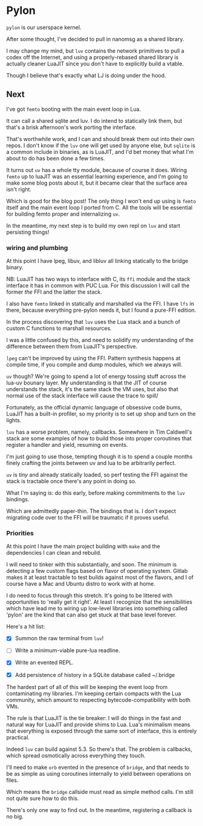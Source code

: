 # Pylon


``pylon`` is our userspace kernel.


After some thought, I've decided to pull in nanomsg as a shared library.


I may change my mind, but ``luv`` contains the network primitives to pull a
codex off the Internet, and using a properly-rebased shared library is
actually cleaner LuaJIT since you don't have to explicitly build a vtable.


Though I believe that's exactly what LJ is doing under the hood.


## Next

I've got ``femto`` booting with the main event loop in Lua.


It can call a shared sqlite and luv.  I do intend to statically link them,
but that's a brisk afternoon's work porting the interface.


That's worthwhile work, and I can and should break them out into their own
repos.  I don't know if the ``luv`` one will get used by anyone else, but
``sqlite`` is a common include in binaries, as is LuaJIT, and I'd bet money
that what I'm about to do has been done a few times.


It turns out ``uv`` has a whole tty module, because of course it does.  Wiring
``femto`` up to luaJIT was an essential learning experience, and I'm going to
make some blog posts about it, but it became clear that the surface area isn't
right.


Which is good for the blog post!  The only thing I won't end up using is
``femto`` itself and the main event loop I ported from C.  All the tools will
be essential for building femto proper and internalizing ``uv``.


In the meantime, my next step is to build my own repl on ``luv`` and start
persisting things!


### wiring and plumbing

At this point I have lpeg, libuv, and libluv all linking statically to the
bridge binary.


NB: LuaJIT has two ways to interface with C, its ``ffi`` module and the stack
interface it has in common with PUC Lua.  For this discussion I will call the
former _the_ FFI and the latter the stack.


I also have ``femto`` linked in statically and marshalled via the FFI. I have
``lfs`` in there, because everything pre-pylon needs it, but I found a pure-FFI
edition.


In the process discovering that ``luv`` uses the Lua stack and a bunch of custom
C functions to marshall resources.


I was a little confused by this, and need to solidify my understanding of the
difference between them from LuaJIT's perspective.


``lpeg`` can't be improved by using the FFI.  Pattern synthesis happens at
compile time, if you compile and dump modules, which we always will.


``uv`` though?  We're going to spend a lot of energy tossing stuff across the
lua-uv bounary layer.  My understanding is that the JIT of course understands
the stack, it's the same stack the VM uses, but also that normal use of the
stack interface will cause the trace to spill/


Fortunately, as the official dynamic language of obsessive code bums, LuaJIT
has a built-in profiler, so my priority is to set up shop and turn on the
lights.


``luv`` has a worse problem, namely, callbacks.  Somewhere in Tim Caldwell's
stack are some examples of how to build those into proper coroutines that
register a handler and yield, resuming on events.


I'm just going to use those, tempting though it is to spend a couple months
finely crafting the joints between uv and lua to be arbitrarily perfect.


``uv`` is _tiny_ and already statically loaded, so perf testing the FFI against
the stack is tractable once there's any point in doing so.


What I'm saying is: do this early, before making commitments to the ``luv``
bindings.


Which are admittedly paper-thin.  The bindings that is.  I don't expect
migrating code over to the FFI will be traumatic if it proves useful.


### Priorities

At this point I have the main project building with ``make`` and the
dependencies I can clean and rebuild.


I will need to tinker with this substantially, and soon.  The minimum is
detecting a few custom flags based on flavor of operating system.  Gitlab
makes it at least tractable to test builds against most of the flavors, and I
of course have a Mac and Ubuntu distro to work with at home.


I do need to focus through this stretch.  It's going to be littered with
opportunities to 'really get it right'.  At least I recognize that the
sensibilities which have lead me to wiring up low-level libraries into
something called 'pylon' are the kind that can also get stuck at that base
level forever.


Here's a hit list:


- [X]  Summon the raw terminal from ``luv``!


- [ ]  Write a minimum-viable pure-lua readline.


- [X]  Write an evented REPL.


- [X]  Add persistence of history in a SQLite database called ~/.bridge



The hardest part of all of this will be keeping the event loop from
contaminating my libraries.  I'm keeping certain compacts with the Lua
community, which amount to respecting bytecode-compatibility with both VMs.


The rule is that LuaJIT is the tie breaker: I will do things in the fast and
natural way for LuaJIT and provide shims to Lua.  Lua's minimalism means that
everything is exposed through the same sort of interface, this is entirely
practical.


Indeed ``luv`` can build against 5.3.  So there's that. The problem is
callbacks, which spread osmotically across everything they touch.


I'll need to make ``orb`` evented in the presence of ``bridge``, and that needs to
be as simple as using coroutines internally to yield between operations on
files.


Which means the ``bridge`` callside must read as simple method calls. I'm
still not quite sure how to do this.


There's only one way to find out. In the meantime, registering a callback is
no big.
